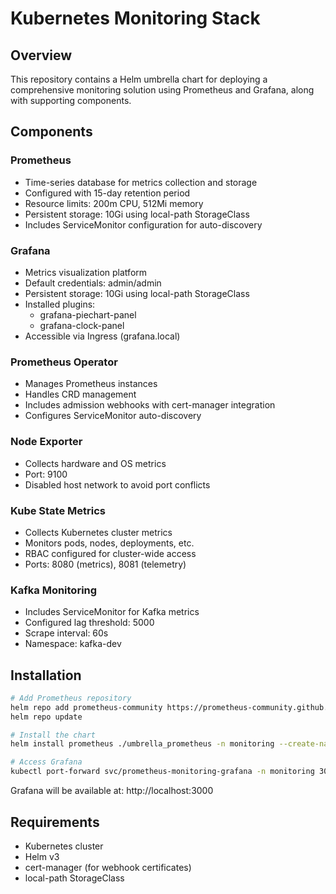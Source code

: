 # Kubernetes Monitoring Stack

## Overview
This repository contains a Helm umbrella chart for deploying a comprehensive monitoring solution using Prometheus and Grafana, along with supporting components.

## Components

### Prometheus
- Time-series database for metrics collection and storage
- Configured with 15-day retention period
- Resource limits: 200m CPU, 512Mi memory
- Persistent storage: 10Gi using local-path StorageClass
- Includes ServiceMonitor configuration for auto-discovery

### Grafana
- Metrics visualization platform
- Default credentials: admin/admin
- Persistent storage: 10Gi using local-path StorageClass
- Installed plugins:
  - grafana-piechart-panel
  - grafana-clock-panel
- Accessible via Ingress (grafana.local)

### Prometheus Operator
- Manages Prometheus instances
- Handles CRD management
- Includes admission webhooks with cert-manager integration
- Configures ServiceMonitor auto-discovery

### Node Exporter
- Collects hardware and OS metrics
- Port: 9100
- Disabled host network to avoid port conflicts

### Kube State Metrics
- Collects Kubernetes cluster metrics
- Monitors pods, nodes, deployments, etc.
- RBAC configured for cluster-wide access
- Ports: 8080 (metrics), 8081 (telemetry)

### Kafka Monitoring
- Includes ServiceMonitor for Kafka metrics
- Configured lag threshold: 5000
- Scrape interval: 60s
- Namespace: kafka-dev

## Installation

```bash
# Add Prometheus repository
helm repo add prometheus-community https://prometheus-community.github.io/helm-charts
helm repo update

# Install the chart
helm install prometheus ./umbrella_prometheus -n monitoring --create-namespace

# Access Grafana
kubectl port-forward svc/prometheus-monitoring-grafana -n monitoring 3000:80
```

Grafana will be available at: http://localhost:3000


## Requirements
- Kubernetes cluster
- Helm v3
- cert-manager (for webhook certificates)
- local-path StorageClass
